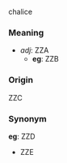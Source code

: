 chalice
### Meaning
+ _adj_: ZZA
	+ __eg__: ZZB

### Origin

ZZC

### Synonym

__eg__: ZZD

+ ZZE



